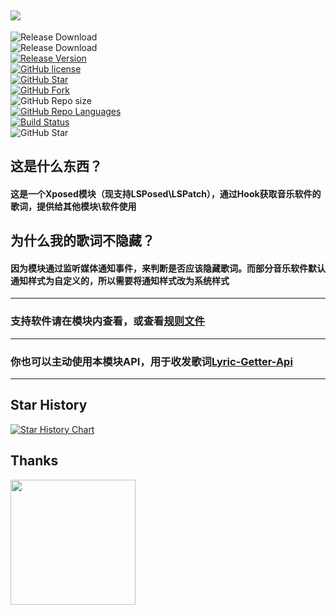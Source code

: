 ![](https://socialify.git.ci/xiaowine/Lyric-Getter/image?description=1&descriptionEditable=通过Hook获取音乐软件的歌词，提供给其他模块\软件使用&language=1&name=1&owner=1&theme=Auto)
---
![Release Download](https://img.shields.io/github/downloads/Xposed-Modules-Repo/cn.lyric.getter/total?style=flat-square)  
![Release Download](https://img.shields.io/github/downloads/xiaowine/Lyric-Getter/total?style=flat-square)  
[![Release Version](https://img.shields.io/github/v/release/xiaowine/Lyric-Getter?style=flat-square)](https://github.com/xiaowine/Lyric-Getter/releases/latest)  
[![GitHub license](https://img.shields.io/github/license/xiaowine/Lyric-Getter?style=flat-square)](https://github.com/xiaowine/Lyric-Getter/LICENSE)  
[![GitHub Star](https://img.shields.io/github/stars/xiaowine/Lyric-Getter?style=flat-square)](https://github.com/xiaowine/Lyric-Getter/stargazers)  
[![GitHub Fork](https://img.shields.io/github/forks/xiaowine/Lyric-Getter?style=flat-square)](https://github.com/xiaowine/Lyric-Getter/network/members)  
![GitHub Repo size](https://img.shields.io/github/repo-size/xiaowine/Lyric-Getter?style=flat-square&color=3cb371)  
[![GitHub Repo Languages](https://img.shields.io/github/languages/top/xiaowine/Lyric-Getter?style=flat-square)](https://github.com/xiaowine/Lyric-Getter/search?l=koltin)  
[![Build Status](https://img.shields.io/endpoint.svg?url=https%3A%2F%2Factions-badge.atrox.dev%2F577fkj%2FStatusBarLyric%2Fbadge%3Fref%3Dmain&style=flat)](https://actions-badge.atrox.dev/xiaowine/Lyric-Getter/goto?ref=main)  
![GitHub Star](https://img.shields.io/github/stars/xiaowine/Lyric-Getter.svg?style=social)

## 这是什么东西？

#### 这是一个Xposed模块（现支持LSPosed\LSPatch），通过Hook获取音乐软件的歌词，提供给其他模块\软件使用

## 为什么我的歌词不隐藏？

#### 因为模块通过监听媒体通知事件，来判断是否应该隐藏歌词。而部分音乐软件默认通知样式为自定义的，所以需要将通知样式改为系统样式
---
### 支持软件请在模块内查看，或查看[规则文件](https://github.com/xiaowine/Lyric-Getter/blob/gh-pages/app_rules.json)
---

### 你也可以主动使用本模块API，用于收发歌词[Lyric-Getter-Api](https://github.com/xiaowine/Lyric-Getter-Api)

---

## Star History

[![Star History Chart](https://api.star-history.com/svg?repos=xiaowine/Lyric-Getter&type=Timeline)](https://star-history.com/#xiaowine/Lyric-Getter&Timeline)

## Thanks
[<img src="https://resources.jetbrains.com/storage/products/company/brand/logos/jb_beam.png" width="200"/>](https://www.jetbrains.com)
